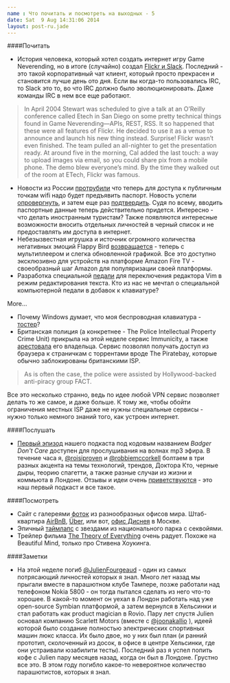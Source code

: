 ```yaml
---
name : Что почитать и посмотреть на выходных - 5
date: Sat  9 Aug 14:31:06 2014
layout: post-ru.jade
---
```


####Почитать

* История человека, который хотел создать интернет игру Game Neverending, но в итоге (случайно) создал [Flickr и Slack](http://www.wired.com/2014/08/the-most-fascinating-profile-youll-ever-read-about-a-guy-and-his-boring-startup). Последний - это такой корпоративный чат клиент, который просто прекрасен и становится лучше день ото дня. Если вы когда-то пользовались IRC, то Slack это то, во что IRC должно было эволюционировать. Даже команды IRC в нем все еще работают.

>In April 2004 Stewart was scheduled to give a talk at an O’Reilly conference called Etech in San Diego on some pretty technical things found in Game Neverending—APIs, REST, RSS. It so happened that these were all features of Flickr. He decided to use it as a venue to announce and launch his new thing instead. Surprise! Flickr wasn’t even finished. The team pulled an all-nighter to get the presentation ready. At around five in the morning, Cal added the last touch: a way to upload images via email, so you could share pix from a mobile phone. The demo blew everyone’s mind. By the time they walked out of the room at ETech, Flickr was famous.

* Новости из России [протрубили](http://habrahabr.ru/post/232643/) что теперь для доступа к публичным точкам wifi надо будет предъявить паспорт. Новость успели [опровергнуть](http://www.vedomosti.ru/politics/news/31909131/moskva-razyasnila-postanovlenie-ob-internete-po-pasportu-k), и затем еще раз [подтвердить](http://roem.ru/2014/08/08/yesnowifi104931/). Судя по всему, вводить паспортные данные теперь действительно придется. Интересно - что делать иностранным туристам? Также появляются интересные возможности вносить отдельных личностей в черный список и не предоставлять им доступа в интернет.
* Небезызвестная игрушка и источник огромного количества негативных эмоций Flappy Bird [возвращается](http://www.polygon.com/2014/8/1/5960051/flappy-birds-family-app-multiplayer) - теперь с мультиплеером и слегка обновленной графикой. Все это доступно эксклюзивно для устройств на платформе Amazon Fire TV - своеобразный шаг Amazon для популяризации своей платформы.
* Разработка специальной [педали](http://habrahabr.ru/post/232177/) для переключения редактора Vim в режим редактирования текста. Кто из нас не мечтал о специальной компьютерной педали в добавок к клавиатуре?

More...

* Почему Windows думает, что моя беспроводная клавиатура - [тостер](http://superuser.com/questions/792607/why-does-windows-think-that-my-wireless-keyboard-is-a-toaster)?
* Британская полиция (а конкретнее - The Police Intellectual Property Crime Unit) прикрыла на этой неделе сервис Immunicity, а также [арестовала](http://www.wired.co.uk/news/archive/2014-08/06/pipcu-proxy-server-immunicity) его владельца. Сервис позволял получать доступ из браузера к страничкам с торрентами вроде The Piratebay, которые обычно заблокированы британскими ISP.

>As is often the case, the police were assisted by Hollywood-backed anti-piracy group FACT.

Все это несколько странно, ведь по идее любой VPN сервис позволяет делать то же самое, и даже больше. К тому же, чтобы обойти ограничения местных ISP даже не нужны специальные сервисы - нужно только немного знаний того, как устроен интернет.

####Послушать

* [Первый эпизод](https://s3-eu-west-1.amazonaws.com/badgercast/Badgercast-episode-01.mp3) нашего подкаста под кодовым названием _Badger Don't Care_ доступен для прослушивания на волнах mp3 эфира. В течение часа я, [@roisiproven](https://twitter.com/roisiproven) и [@robbiemccorkell](https://twitter.com/robbiemccorkell) болтаем в три разных акцента на темы технологий, трендов, Доктора Кто, черные дыры, теорию спагетти, а также разные случаи из жизни и коммьюта в Лондоне. Отзывы и идеи очень [приветствуются](https://twitter.com/karismafilms) - это наш первый подкаст и все такое.

####Посмотреть

* Сайт с галереями [фоток](http://www.officelovin.com) из разнообразных офисов мира. Штаб-квартира [AirBnB](http://www.officelovin.com/2014/04/28/airbnbs-san-francisco-headquarters/), [Über](http://www.officelovin.com/2014/07/22/ubers-san-francisco-headquarters-studio-oa-mashstudios/), или вот, [офис Диснея](http://www.officelovin.com/2014/08/04/disney-moscow-offices-unk-project/) в Москве.
* Эпичный [таймлапс](https://vimeo.com/102038182) с звездами из национального парка с секвойями.
* Трейлер фильма [The Theory of Everything](http://www.imdb.com/video/imdb/vi974564377/?ref_=tt_ov_vi) очень радует. Похоже на Beautiful Mind, только про Стивена Хоукинга.

####Заметки

* На этой неделе погиб [@JulienFourgeaud](https://twitter.com/julienfourgeaud) - один из самых потрясающий личностей которых я знал. Много лет назад мы прыгали вместе в парашютном клубе Тампере, позже работали над телефоном Nokia 5800 - он тогда пытался сделать из него что-то хорошее. В какой-то момент он уехал в Лондон работать над уже open-source Symbian платформой, а затем вернулся в Хельсинки и стал работать как product magician в Rovio. Пару лет спустя Julien основал компанию Scarlett Motors (вместе с [@joonakallio](https://twitter.com/joonakallio) ), идеей которой было создание полностью электрических спортивных машин люкс класса. Их было двое, но у них был план (и ранний прототип, сколоченный из досок, в офисе в центре Хельсинки, где они устраивали юзабилити тесты). Последний раз я успел попить кофе с Julien пару месяцев назад, когда он был в Лондоне. Грустно все это. В этом году погибло какое-то невероятное количество парашютистов, которых я знал.
